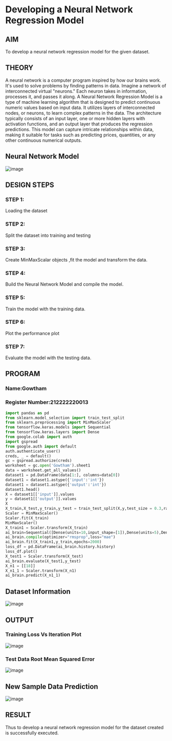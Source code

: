 # Developing a Neural Network Regression Model

## AIM

To develop a neural network regression model for the given dataset.

## THEORY

A neural network is a computer program inspired by how our brains work. It's used to solve problems by finding patterns in data. Imagine a network of interconnected virtual "neurons." Each neuron takes in information, processes it, and passes it along. A Neural Network Regression Model is a type of machine learning algorithm that is designed to predict continuous numeric values based on input data. It utilizes layers of interconnected nodes, or neurons, to learn complex patterns in the data. The architecture typically consists of an input layer, one or more hidden layers with activation functions, and an output layer that produces the regression predictions. This model can capture intricate relationships within data, making it suitable for tasks such as predicting prices, quantities, or any other continuous numerical outputs.

## Neural Network Model

![image](https://github.com/krithygowthamn/basic-nn-model/assets/122247810/c4ca3e0d-fffd-4834-8dfd-4051489d82a3)


## DESIGN STEPS

### STEP 1:

Loading the dataset

### STEP 2:

Split the dataset into training and testing

### STEP 3:

Create MinMaxScalar objects ,fit the model and transform the data.

### STEP 4:

Build the Neural Network Model and compile the model.

### STEP 5:

Train the model with the training data.

### STEP 6:

Plot the performance plot

### STEP 7:

Evaluate the model with the testing data.

## PROGRAM
### Name:Gowtham
### Register Number:212222220013
```python
import pandas as pd
from sklearn.model_selection import train_test_split
from sklearn.preprocessing import MinMaxScaler
from tensorflow.keras.models import Sequential
from tensorflow.keras.layers import Dense
from google.colab import auth
import gspread
from google.auth import default
auth.authenticate_user()
creds, _ = default()
gc = gspread.authorize(creds)
worksheet = gc.open('Gowtham').sheet1
data = worksheet.get_all_values()
dataset1 = pd.DataFrame(data[1:], columns=data[0])
dataset1 = dataset1.astype({'input':'int'})
dataset1 = dataset1.astype({'output':'int'})
dataset1.head()
X = dataset1[['input']].values
y = dataset1[['output']].values
X
X_train,X_test,y_train,y_test = train_test_split(X,y,test_size = 0.3,random_state = 33)
Scaler = MinMaxScaler()
Scaler.fit(X_train)
MinMaxScaler()
X_train1 = Scaler.transform(X_train)
ai_brain=Sequential([Dense(units=10,input_shape=[1]),Dense(units=5),Dense(units=1,activation="relu")])
ai_brain.compile(optimizer="rmsprop",loss="mae")
ai_brain.fit(X_train1,y_train,epochs=2000)
loss_df = pd.DataFrame(ai_brain.history.history)
loss_df.plot()
X_test1 = Scaler.transform(X_test)
ai_brain.evaluate(X_test1,y_test)
X_n1 = [[18]]
X_n1_1 = Scaler.transform(X_n1)
ai_brain.predict(X_n1_1)
```
## Dataset Information
![image](https://github.com/krithygowthamn/basic-nn-model/assets/122247810/cd16b328-9e91-43d6-b3f2-e3a8824baf41)

## OUTPUT
### Training Loss Vs Iteration Plot
![image](https://github.com/krithygowthamn/basic-nn-model/assets/122247810/363a3f16-3265-495b-b6f9-15c59337c75f)

### Test Data Root Mean Squared Error
![image](https://github.com/krithygowthamn/basic-nn-model/assets/122247810/c6c95b2c-034f-4d5d-b0c5-ac986e381050)

## New Sample Data Prediction
![image](https://github.com/krithygowthamn/basic-nn-model/assets/122247810/ec24ceda-b098-4045-ba4b-b3d8cc0730d7)

## RESULT
Thus to develop a neural network regression model for the dataset created is successfully executed.
